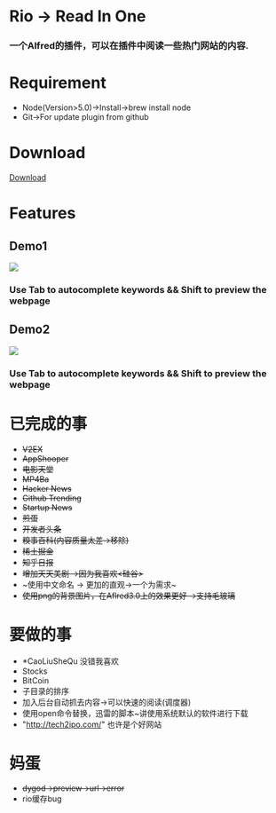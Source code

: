 # Rio -> Read In One

### 一个Alfred的插件，可以在插件中阅读一些热门网站的内容.

# Requirement

- Node(Version>5.0)->Install->brew install node
- Git->For update plugin from github

# Download

[Download](https://github.com/epirus/rio-alfredworkflow/files/292493/rio.zip)

# Features

## Demo1

![](https://raw.githubusercontent.com/epirus/i/master/rio-demo.gif)

### Use Tab to autocomplete keywords && Shift to preview the webpage
## Demo2

![](https://github.com/epirus/i/blob/master/rio-demo1.gif)

### Use Tab to autocomplete keywords && Shift to preview the webpage

# 已完成的事

- ~~V2EX~~
- ~~AppShooper~~
- ~~电影天堂~~
- ~~MP4Ba~~
- ~~Hacker News~~
- ~~Github Trending~~
- ~~Startup News~~
- ~~煎蛋~~
- ~~开发者头条~~
- ~~糗事百科(内容质量太差->移除)~~ 
- ~~稀土掘金~~
- ~~知乎日报~~
- ~~增加天天美剧 ->因为我喜欢<硅谷>~~
- ~使用中文命名 -> 更加的直观->一个为需求~
- ~~使用png的背景图片，在Aflred3.0上的效果更好 ->支持毛玻璃~~
# 要做的事

- *CaoLiuSheQu 没错我喜欢
- Stocks 
- BitCoin
- 子目录的排序
- 加入后台自动抓去内容->可以快速的阅读(调度器)
- 使用open命令替换，迅雷的脚本~讲使用系统默认的软件进行下载
- "http://tech2ipo.com/" 也许是个好网站

# 妈蛋

- ~~dygod->preview->url->error~~
- rio缓存bug

